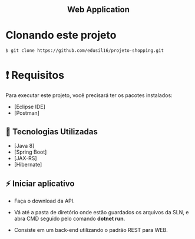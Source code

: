 
<h2 align="center">
   Web Application
</h2>


# Clonando este projeto

```
$ git clone https://github.com/edusil16/projeto-shopping.git
```

# ❗️ Requisitos

Para executar este projeto, você precisará ter os pacotes instalados:

- [Eclipse IDE]
- [Postman]

## 🚀 Tecnologias Utilizadas

  - [Java 8]
  - [Spring Boot]
  - [JAX-RS]
  - [Hibernate]

## ⚡️ Iniciar aplicativo

- Faça o download da API.

- Vá até a pasta de diretório onde estão guardados os arquivos da SLN, e abra CMD seguido pelo comando <b>dotnet run</b>.

- Consiste em um back-end utilizando o padrão REST para WEB.


